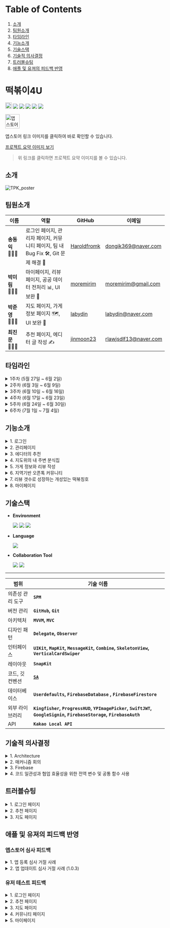 # Table of Contents
1. [소개](#소개)
2. [팀원소개](#팀원소개)
3. [타임라인](#타임라인)
4. [기능소개](#기능소개)
5. [기술스택](#기술스택)
6. [기술적 의사결정](#기술적-의사결정)
7. [트러블슈팅](#트러블슈팅)
8. [애플 및 유져의 피드백 반영](#애플-및-유져의-피드백-반영)

# 떡볶이4U
<img src="https://img.shields.io/badge/Apple-%23000000.svg?style=for-the-badge&logo=apple&logoColor=white" height="20"> <img src="https://img.shields.io/badge/iOS-16.0%2B-orange"> <img src="https://img.shields.io/badge/Library-Combine-orange "> <img src="https://img.shields.io/badge/Library-Firebase-orange "> <img src="https://img.shields.io/badge/Library-KakaoOpenSDK-orange "> <img src="https://img.shields.io/badge/Library-SkeletonView-orange ">

<a href="https://apps.apple.com/us/app/%EB%96%A1%EB%B3%B6%EC%9D%B44u/id6503482348" target="_blank">
    <img src="https://upload.wikimedia.org/wikipedia/commons/6/67/App_Store_%28iOS%29.svg" alt="앱스토어에서 보기" width="45" height="45">
</a>    

앱스토어 링크 이미지를 클릭하여 바로 확인할 수 있습니다.

[프로젝트 요약 이미지 보기](https://github.com/user-attachments/assets/54838cdc-5770-4fcc-bae8-d2c7ae0f4697)
> 위 링크를 클릭하면 프로젝트 요약 이미지를 볼 수 있습니다.

## 소개

![TPK_poster](https://github.com/user-attachments/assets/54c5ef79-f0ab-4ac1-b1c4-0679b651279d)


## 팀원소개

| 이름         | 역할                                                                                              | GitHub                                   | 이메일                                       |
|--------------|--------------------------------------------------------------------------------------------------|-----------------------------------------|---------------------------------------------|
| **송동익** 👨🏻‍💻 | 로그인 페이지, 관리자 페이지, 커뮤니티 페이지, 팀 내 Bug Fix 🛠️, Git 문제 해결 🚀                | [Haroldfromk](https://github.com/haroldfromk) | [dongik369@naver.com](mailto:dongik369@naver.com) |
| **박미림** 👩🏻‍💻 | 마이페이지, 리뷰 페이지, 공공 데이터 전처리 📊, UI 보완 🎨                                      | [moremirim](https://github.com/moremirim) | [moremirim@gmail.com](mailto:moremirim@gmail.com) |
| **박준영** 👩🏻‍💻 | 지도 페이지, 가게 정보 페이지 🗺️, UI 보완 🎨                                                    | [labydin](https://github.com/labydin)     | [labydin@naver.com](mailto:labydin@naver.com) |
| **최진문** 👨🏻‍💻 | 추천 페이지, 에디터 글 작성 ✍️                                                                 | [jinmoon23](https://github.com/jinmoon23) | [rlawjsdlf13@naver.com](mailto:rlawjsdlf13@naver.com) |

## 타임라인

<details>
<summary>1주차 (5월 27일 ~ 6월 2일)</summary>

- 앱 기획 회의.
- 기본적인 앱 UI 구현.
- 로그인 기능 추가.
- 가게 상세 페이지에서 리뷰 작성 페이지로의 링크 기능 추가하여 사용성 높임.
- 카카오 API로 주소 형식 일괄 처리.
- 계정 삭제 기능 추가, 사용자 데이터 안전하게 제거 가능.

</details>

<details>
<summary>2주차 (6월 3일 ~ 6월 9일)</summary>

- 스토리지 이미지 누적 문제 해결하여 효율성 개선.
- 관리자 페이지에 ‘이스터 에그’ 설정, 사용자 차단 기능 추가.
- 프로필 업데이트 시 예외 처리 및 차단 로직 추가.

</details>

<details>
<summary>3주차 (6월 10일 ~ 6월 16일)</summary>

- 시스템 컬러 업데이트, 앱 홍보 자료 준비.
- 로그인 페이지 UI 제약 조건 조정으로 사용자 경험 개선.
- 커뮤니티 페이지 UI 개선, 게스트 접근 제한.

</details>

<details>
<summary>4주차 (6월 17일 ~ 6월 23일)</summary>

- '내 위치 찾기' 버튼 추가, 레이아웃 조정으로 접근성 향상.
- 두 번째 앱 업데이트로 커뮤니티 탭 추가 및 사용자 피드백 반영.
- 모든 뷰에 뒤로가기 버튼 스타일 통일, dismiss 관련 네비게이션 문제 해결.

</details>

<details>
<summary>5주차 (6월 24일 ~ 6월 30일)</summary>

- 최종 테스트 및 사용자 인터페이스와 기능성 검토 완료.
- 피드백 기반 세부 수정.

</details>

<details>
<summary>6주차 (7월 1일 ~ 7월 4일)</summary>

- 출시 후 초기 사용자 피드백 수집 및 버그 수정.
- 초기 리뷰 반영해 UI와 기능 개선.

</details>

## 기능소개

<details>
<summary>1. 로그인</summary>

<img src="https://github.com/user-attachments/assets/3bc8d2ea-680f-4042-a016-4557df80632c" width="200" height="430">
<img src="https://github.com/user-attachments/assets/922ae6c8-83a7-41f4-9385-e6c53ceb10ca" width="200" height="430">

- 소셜 로그인 : 애플, 구글
- 게스트 모드 로그인
- 회원가입을 위한 필수 약관 동의
    - 동의 후 가입버튼 클릭 시 메인 뷰로 이동
    - 닫기버튼 클릭 시 로그인 페이지로 이동

</details>

<details>
<summary>2. 관리페이지</summary>

<img src="https://github.com/user-attachments/assets/0e8adb0f-d6c5-4b92-bf3e-bfe7789af1ea" width="200" height="430">
<img src="https://github.com/user-attachments/assets/2364f143-2ca0-424b-b194-39276a9bd706" width="200" height="430">

- 이스터 에그
- 정확한 위치를 규칙에 맞게 탭한 뒤 관리자 인증 Key를 입력해야 페이지 진입 가능
- 유저에 대해 Block 처리 및 해제 가능

</details>

<details>
<summary>3. 에디터의 추천</summary>

<img src="https://github.com/user-attachments/assets/797ff426-686d-4ec3-8420-3d414702040e" width="200" height="430">
<img src="https://github.com/user-attachments/assets/8798eefb-9b03-4c9b-a7ed-761f983cec43" width="200" height="430">

- [VerticalCardSwiper](https://github.com/JoniVR/VerticalCardSwiper) 라이브러리를 사용한 잡지 형식의 둘러보기
- Card cell 클릭 시 디테일 페이지로 이동
- 에디터의 추천글, 상세 이미지, 가게 주소 제공
- FB 연동으로 맛집 소개 관리
- 북마크 기능
    - FB 기반 마이페이지와 연동
    - 북마크 터치 시 CustomAlert 토글

</details>

<details>
<summary>4. 지도위의 내 주변 분식집</summary>

<img src="https://github.com/user-attachments/assets/04ab15e2-b09e-4fd4-a5ad-51b452f18a0f" width="200" height="430">

- 내위치 주변 떡볶이집 표시 (공공데이터 기반)
- 서치바 (지역명 또는 장소명 입력 가능)
- 나침반 버튼 (현재 내 위치로 이동)
- 떡볶이 모양의 custom annotation
- 가게 기본 정보 뷰 제공

</details>

<details>
<summary>5. 가게 정보와 리뷰 작성</summary>

<img src="https://github.com/user-attachments/assets/0205eb8b-e434-41cd-93f9-582c564478de" width="200" height="430">
<img src="https://github.com/user-attachments/assets/39f798d5-24e2-4bd4-9cba-c2bd157869cc" width="200" height="430">

- 가게의 상세 정보 및 리뷰 모아보기
- 리뷰 작성하기 버튼
    - 별점, 사진(최대 5장), 제목, 세부 내용 작성 가능
- 리뷰 신고 기능 제공

</details>

<details>
<summary>6. 지역기반 오픈톡 커뮤니티</summary>

<img src="https://github.com/user-attachments/assets/2e5ff2a0-ef22-4160-a6fb-112cb92b0885" width="200" height="430">
<img src="https://github.com/user-attachments/assets/e07d71e7-d44a-4d13-bee1-8bdc64c966a7" width="200" height="430">

- 각 지역 탭에서 실시간 대화 가능
- 사진 첨부, 지도 첨부 기능 포함
- 유저 및 메시지 차단, 신고 기능 제공

</details>

<details>
<summary>7. 리뷰 갯수로 성장하는 개성있는 떡볶칭호</summary>

<img src="https://github.com/user-attachments/assets/d6deb62e-e9b9-42da-ac32-bbebac304cb1" width="200" height="430">
<img src="https://github.com/user-attachments/assets/a4ff7eb3-26de-49ac-9fcc-9e57960e48ca" width="200" height="430">

- 프로필 사진과 닉네임 설정 가능
- 리뷰 갯수에 따른 칭호 차등 부여
    - 예: 리뷰 0~4 - 떡볶이 순례길의 초행자
    - 50개 이상 - 떡볶이의 모든 것을 통찰하는 대가

</details>

<details>
<summary>8. 마이페이지</summary>

<img src="https://github.com/user-attachments/assets/e19572d7-b5b8-4b7b-a616-5c87636f3c4a" width="200" height="430">
<img src="https://github.com/user-attachments/assets/c28b1104-4366-4a87-8d7a-bf6cee813c7e" width="200" height="430">
<img src="https://github.com/user-attachments/assets/0b388ed8-db9b-47e5-8f0d-0be9bef94921" width="200" height="430">
<img src="https://github.com/user-attachments/assets/87a00562-cc0f-4120-aab5-8a1458a89b0c" width="200" height="430">

- 공지사항 및 이벤트 관리 (FB 연동)
- 나의 찜 목록 관리
    - 스크랩한 가게 정보와 에디터 글 모아보기
- 내가 쓴 리뷰 수정 및 삭제 기능
- 회원탈퇴 및 로그아웃

</details>

## 기술스택
- **Environment**

    <img src="https://img.shields.io/badge/-Xcode-147EFB?style=flat&logo=xcode&logoColor=white"/> <img src="https://img.shields.io/badge/-git-F05032?style=flat&logo=git&logoColor=white"/> <img src="https://img.shields.io/badge/-github-181717?style=flat&logo=github&logoColor=white"/>

- **Language**

    <img src="https://img.shields.io/badge/-swift-F05138?style=flat&logo=swift&logoColor=white"/> 

- **Collaboration Tool**

    <img src="https://img.shields.io/badge/-slack-4A154B?style=flat&logo=slack&logoColor=white"/> <img src="https://img.shields.io/badge/-notion-000000?style=flat&logo=notion&logoColor=white"/> 

---

| **범위** | **기술 이름** |
| --- | --- |
| 의존성 관리 도구 | **`SPM`** |
| 버전 관리 | **`GitHub`, `Git`** |
| 아키텍처 | **`MVVM`, `MVC`** |
| 디자인 패턴 | **`Delegate`, `Observer`**  |
| 인터페이스 | **`UIKit`, `MapKit`, `MessageKit`, `Combine`, `SkeletonView`, `VerticalCardSwiper`** |
| 레이아웃 | **`SnapKit`** |
| 코드, 깃 컨벤션 | [**`SA`**](https://www.notion.so/85e238a4e20e4d00a8e94121d5ad153d?pvs=21) |
| 데이터베이스 | **`Userdefaults`, `FirebaseDatabase` , `FirebaseFirestore`** |
| 외부 라이브러리 | **`Kingfisher`, `ProgressHUD`, `YPImagePicker`, `SwiftJWT`, `GoogleSignin`, `FirebaseStorage`, `FirebaseAuth`**  |
| API | **`Kakao Local API`** |

## 기술적 의사결정

<details>
<summary>1. Architecture</summary>

**MVVM**

- UI 로직과 비즈니스 로직을 분리하여 가독성 향상
- Combine 도입
    - Firebase의 데이터의 **`변화를 감지`** 하여 필요한 변경사항을 **`즉각 적용`**

</details>

<details>
<summary>2. 매커니즘 회의</summary>

- 커뮤니티 입장 시 닉네임 설정에 관한 메커니즘 회의  
    ![CleanShot_2024-07-03_at_00 35 252x](https://github.com/user-attachments/assets/eadc293c-e221-44ab-92e1-10d85a4daa06)

</details>

<details>
<summary>3. Firebase</summary>

> **✅ 전체 데이터의 Firebase 관리**

- 데이터 모델링  
    ![CleanShot_2024-07-03_at_00 37 432x](https://github.com/user-attachments/assets/9c16bad0-089b-421b-8204-93089b61e17e)

- **💡 Firebase**
    - (선택 이유) 이용자들 간 **`상호작용`**이 많은 커뮤니티 앱 특성 상 서버 기반 Database 선택
        - 다른 유저의 가게 리뷰 보기
        - 실시간 채팅 기능
    - 유저 관리, 추천 페이지, 공지사항 등 **`서버 기반 관리 가능`**

</details>

<details>
<summary>4. 코드 일관성과 협업 효율성을 위한 전역 변수 및 공통 함수 사용</summary>

- Firebase의 Field 입력 실수 방지를 위한 전역 변수 관리  
    ```swift
    let noticeCollection = Firestore.firestore().collection("notice")
    let db_uid = "uid"
    ```

- Team Color 및 Font 전역 변수로 설정  
    ```swift
    static let mainOrange = UIColor(hexString: "FE724C")
    static func fontELight(size: CGFloat = 18) -> UIFont { 
        UIFont(name: "Pretendard-ExtraLight", size: size)! 
    }
    ```

- 반복되는 Alert창에 대해 통일된 함수 사용  
    ```swift
    showMessage
    showMessageWithCancel
    ```

</details>

## 트러블슈팅

<details>
<summary>1. 로그인 페이지</summary>

### 🛠 트러블 & 해결과정 🔧

#### 🚧 트러블:
- 로그인을 할 때 **Completion Handler** 사용으로 인해 단발성 로그인만 가능한 문제가 발생.

#### ✅ 해결과정:
- `PassthroughSubject<Result<Void, Error>, Never>()`으로 수정하여 에러와 성공 상태를 처리.
- `PassthroughSubject<Void, Error>()`의 리턴 타입에서 에러 처리 및 Completion 발생 문제를 해결하고, 이후 로그인 재시도가 가능하도록 변경.
    
</details>

<details>
<summary>2. 추천 페이지</summary>

### 🛠 트러블 & 해결과정 🔧

#### 🚧 트러블 1:
- **문제**: FB 데이터를 불필요하게 쌓아 무작위로 CardView가 표시되는 문제 발생.

#### ✅ 해결과정:
- FB order 필드를 추가하여 정렬하고, `fetch` 시 `removeAll`로 데이터 중복 문제 해결.

---

#### 🚧 트러블 2:
- **문제**: 페이지 재진입 시 모든 CardCell에 대해 Fetch를 다시 실행하는 문제.

#### ✅ 해결과정:
- 불필요한 코드를 제거하여 Fetch 중복을 방지하고, 북마크 동기화 기능은 유지.

---

#### 🚧 트러블 3:
- **문제**: 모든 데이터를 한 번에 로드해 첫 화면 로딩 시간이 길어짐.

#### ✅ 해결과정:
- 필요한 데이터부터 우선적으로 로드하여 화면 표시 시간을 단축, 상세 페이지에서 이미지를 빠르게 로드하도록 구현.
    
</details>

<details>
<summary>3. 지도 페이지</summary>

### 🛠 트러블 & 해결과정 🔧

#### 🚧 트러블:
- background에서 foreground로 전환 시 **custom annotation** 이미지가 보이지 않는 문제 발생.

#### ✅ 해결과정:
- `Notification`과 `UIApplication.willEnterForegroundNotification`을 사용해 foreground 전환 시 이미지를 업데이트하도록 구현.

```swift
override func viewDidLoad() {
    super.viewDidLoad()
        
    NotificationCenter.default.addObserver(self, 
        selector: #selector(appWillEnterForeground), 
        name: UIApplication.willEnterForegroundNotification, 
        object: nil)  
}

@objc func appWillEnterForeground() {
    updatePinImages()
}
```
</details>


## 애플 및 유져의 피드백 반영

### 앱스토어 심사 피드백

<details>
<summary>1. 앱 등록 심사 거절 사례</summary>

- 앱은 사용자가  **`계정 기반이 아닌 기능에 엑세스`** 하기 위해 등록하거나 로그인해야 합니다.
- 앱은 앱의 핵심 기능과 직접 관련이 있거나 법에 의해 요구되는 경우를 제외하고는 사용자가 기능하기 위해 개인 정보를 입력할 것을 요구하지 않을 수 있습니다.
- **💡’게스트로 로그인’ 모드 추가**
    - ‘게스트로 로그인’ 버튼 클릭 시 게스트 모드로 어플 진입
    - 스크랩, 북마크, 채팅방 메시지 보내기 등의 앱내 필수 기능 이용 불가
    - → alert 띄워 알려주고 로그인 하러가도록 유도

- 앱 심사 제출물은 모든 필요한 메타데이터와 완전히 작동하는 URL이 포함된 최종 버전이어야 하며, 자리 표시자 텍스트나 빈 웹사이트 등의 임시 콘텐츠는 제출 전에 제거되어야 합니다.
- 제출 전에 기기에서  **`앱을 테스트하여 버그와 안정성을 확인`** 하고, 데모 계정 정보와 백엔드 서비스가 켜져 있는지 확인해야 합니다. 법적 또는 보안상의 이유로 데모 계정을 제공할 수 없는 경우, 사전 승인된 데모 모드를 포함할 수 있습니다.
- **💡’Firebase 보안 규칙’ 재 점검**
    - Firebase 보안 규칙에서 Auth관련 부분을 수정

</details>

<details>
<summary>2. 앱 업데이트 심사 거절 사례 (1.0.3)</summary>

- **`사용자가 약관(EULA)에 동의`** 할 것을 요구하며, 이러한 약관은 반대할 수 있는 내용이나 욕설 사용자에 대한 허용이 없음을 분명히 해야 합니다.
- 이의가 있는 내용을 **`필터링`** 하는 방법
- 사용자가 악용하는 **`사용자를 차단하는 메커니즘`**
- 개발자는 24시간 이내에 해당 내용을 삭제하고 해당 내용을 제공한 사용자를 퇴장시킴으로써 이의가 있는 내용 보고에 대해 조치를 취해야 합니다.
- 커뮤니티의 **`모든 권한을 가지고 있는 계정을 제공`** 해주세요.
- **💡 개인정보 이용약관 개설 및 동의 페이지 생성**
    - 회원 가입시 유져에게 이용악관에 대한 동의를 반드시 요구하는 페이지를 생성
    - 동의하지 않는 경우 로그인 불가
- **💡 커뮤니티, 게시글 신고 기능**
    - 리뷰글, 채팅방 메세지 및 이미지에 대해 신고 기능 구현
    - 신고 3회 누적 또는 성적/폭력성 사유는 즉시 차단
    - 신고 유저 및 게시글 관리하는 관리자 화면 구현
- **💡 커뮤니티, 게시글 및 유저 차단 기능**
    - 리뷰글, 채팅방 메세지에 대한 기존의 신고 기능 뿐만 아니라 사용자가 다른 사용자 글을 즉시 보지 않을 수 있도록 차단 기능 구현
    - 이후 마이페이지에서 커뮤니티에서 차단한 유저를 해제 가능
- **💡 관리자 계정 생성**
    - 커뮤니티 지역채팅 모든 권한을 가지고 있는 관리자 계정 생성

</details>

### 유저 테스트 피드백

<details>
<summary>1. 로그인 페이지</summary>

- 게스트로 로그인 한 후에 `앱을 둘러보다가 로그인 할 수 있는 방법`이 있으면 좋겠습니다.(마이페이지의 프로필을 눌렀을 때, 채팅을 시도했을 때 등등) 현재는 앱을 다시 실행하거나 로그아웃 버튼을 누르고 할 수 있네요!
- **💡 게스트 모드 로그인 개선**
    - 로그인이 필요하다는 Alert가 존재하였으나, 기존에는 확인을 눌렀을때 아무런 변화가 없었음, 이후 피드백을 기반으로 개선을 한 버전에서는 확인을 했을때 로그인 페이지로 자동이동, 취소를 하면 더 기능을 둘러보게끔 변경
    - 마이페이지에서 게스트는 로그아웃이 아니라, 로그인 하러가기로 텍스트를 바꾸면서 세부적인 디테일 수정

</details>

<details>
<summary>2. 추천 페이지</summary>

- `첫 로드가 느린데` 혹시 씬델리게이트에서 먼저 사진을 불러올 수는 없었는지... 런치스크린이 끝나고 로드하는 시간이 또 있어서 앱이 느려보임
- **💡 추천 페이지 개선**
    - 기존에는 모든 내용의 데이터를 가져왔기에 로드하는시간이 오래 걸렸음.
        - 해당부분에 대해 이미지 및 필요한 데이터만 가져오는 최적화 작업 진행
        - 상세 페이지에 들어가면서 데이터를 가져오는 과정이 추가로 생겼으나 Indicator 표시로 유저로 하여금 페이지 로딩 중이라는것을 표시.
    - 세부페이지의 이미지 역시 최적화 작업 진행
    - 해당 부분은 SceneDelegate에서 미리 로드를 한다고 하더라도 기존 코드가 데이터를 전체를 불러오게 되어있기에 크게 의미는 없을 것으로 판단.
        - 물론 데이터를 메모리에 저장후 싱글턴 패턴을 사용한다면 첫 로드 이후에는 데이터를 불러오는데 있어 크게 향상효과를 기대할 수 있음

</details>

<details>
<summary>3. 지도 페이지</summary>

- 지도 화면에 들어섰을때 내 위치는 바로 표시되나 위치를 검색 해야 떡볶이 가게가 표시되고 있어 현재 `내 위치 주변 가게를 바로 보여주는 기능`이 있으면 사용자가 지도탭을 사용했을때 단순히 지도화면이 아닌 검색 후 떡볶이 가게를 알 수 있는 화면이구나 라고 알 수 있을 것 같습니다. (외 1건)
- **💡 지도 페이지 개선**
    - 공공 데이터 기반으로 내 위치 주변 분식집 추가

</details>

<details>
<summary>4. 커뮤니티 페이지</summary>

- 커뮤니티 탭에서 내 지역에서만 채팅이 가능하다고 한다면, **`내 지역을 목록에서 제일 상단에 위치`** 했으면 좋겠습니다! (외 1건)
- **💡커뮤니티 채팅 개선**
    - 기존 텍스트 전송만 가능했지만 `사진` 촬영과 라이브러리 및 `지도` 기능 추가가 가능
    - 기존 Date 및 Timestamp 없음 → 유저피드백 참고하여 Date 섹션 및 Timestamp 기능 추가
    - 위치별 Channel(서울특별시, 부산광역시 등) 진입을 사용자 위치 기반으로 파악하여 실사용자 위주의 커뮤니티 환경 구축
    - 현재 사용자 위치의 지역을 제일 상단에 노출, 그리고 현재 지역이라고 추가로 표시

</details>

<details>
<summary>5. 마이페이지</summary>

- 마이페이지의 나의 찜 목록에서 **`북마크와 스크랩한 것들의 내용을 다시 볼 수가 없습니다!`** 스크랩에서는 주소라도 뜨지만, 북마크는 추천 제목(?)만 확인 가능한 것이 아쉽습니다 ㅠㅠ 다시 세부 내용을 보여줬으면 좋겠어요! (외 1건)
- 마이페이지의 공지사항 뒤로가기 버튼과 다른 나의 찜 목록이나 내가 쓴 리뷰 항목의 **`뒤로가기 버튼을 통일`** 했으면 좋겠습니다! 지금은 서로 모양이 다르네요! 그리고 나의 찜 목록이나 내가 쓴 리뷰 항목에 다녀왔다가 다시 공지사항에 들어가면 뒤로가기 버튼이 없습니다!
- **💡나의 찜목록 관련 개선**
    - 스크랩 또는 북마크 cell 클릭 시 각각 상세 페이지로 이동 → 북마크와 스크랩 기능 차별화
    - navigationBar 이용해 앱 전체의 back button UI 통일 및 뒤로가기 제스쳐 지원

</details>

